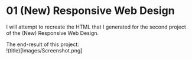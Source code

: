 # 01 (New) Responsive Web Design

I will attempt to recreate the HTML that I generated for the second project of the (New) Responsive Web Design.

The end-result of this project:  
!(title)[Images/Screenshot.png]
